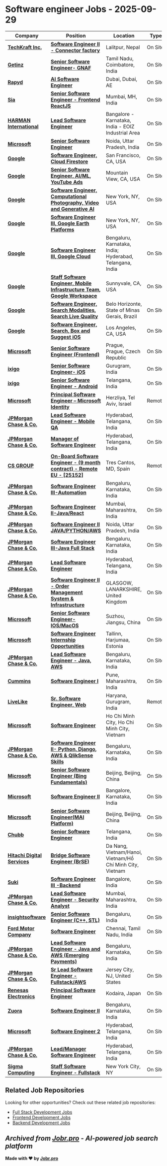 # Software engineer Jobs - 2025-09-29

| Company | Position | Location | Type | Date |
| ------- | -------- | -------- | ---- | ------ |
| **[TechKraft Inc.](https://techkraftinc.com/)** | **[Software Engineer II - Connector factory](https://jobr.pro/job/28957052/software-engineer-ii-connector-factory?utm_source=github&utm_medium=repo&utm_campaign=github-software-engineering-jobs)** | Lalitpur, Nepal | On Site | Sep 29 |
| **[Getinz](https://www.getinz.com/)** | **[Senior Software Engineer- GNAF](https://jobr.pro/job/28959898/senior-software-engineer-gnaf?utm_source=github&utm_medium=repo&utm_campaign=github-software-engineering-jobs)** | Tamil Nadu, Coimbatore, India | On Site | Sep 29 |
| **[Rapyd](https://www.rapyd.net/)** | **[AI Software Engineer](https://jobr.pro/job/28965878/ai-software-engineer?utm_source=github&utm_medium=repo&utm_campaign=github-software-engineering-jobs)** | Dubai, Dubai, AE | On Site | Sep 29 |
| **[Sia](https://www.sia-partners.com)** | **[Senior Software Engineer - Frontend ReactJS](https://jobr.pro/job/28947036/senior-software-engineer-frontend-reactjs?utm_source=github&utm_medium=repo&utm_campaign=github-software-engineering-jobs)** | Mumbai, MH, India | On Site | Sep 29 |
| **[HARMAN International](https://www.harman.com/)** | **[Lead Software Engineer](https://jobr.pro/job/28944641/lead-software-engineer?utm_source=github&utm_medium=repo&utm_campaign=github-software-engineering-jobs)** | Bangalore - Karnataka, India - EOIZ Industrial Area | On Site | Sep 29 |
| **[Microsoft](https://www.microsoft.com/)** | **[Senior Software Engineer](https://jobr.pro/job/28934403/senior-software-engineer?utm_source=github&utm_medium=repo&utm_campaign=github-software-engineering-jobs)** | Noida, Uttar Pradesh, India | On Site | Sep 29 |
| **[Google](https://www.google.com/)** | **[Software Engineer, Cloud Firestore](https://jobr.pro/job/28931310/software-engineer-cloud-firestore?utm_source=github&utm_medium=repo&utm_campaign=github-software-engineering-jobs)** | San Francisco, CA, USA | On Site | Sep 29 |
| **[Google](https://www.google.com/)** | **[Senior Software Engineer, AI/ML, YouTube Ads](https://jobr.pro/job/28931292/senior-software-engineer-aiml-youtube-ads?utm_source=github&utm_medium=repo&utm_campaign=github-software-engineering-jobs)** | Mountain View, CA, USA | On Site | Sep 29 |
| **[Google](https://www.google.com/)** | **[Software Engineer, Computational Photography, Video and Generative AI](https://jobr.pro/job/28931285/software-engineer-computational-photography-video-and-generative-ai?utm_source=github&utm_medium=repo&utm_campaign=github-software-engineering-jobs)** | New York, NY, USA | On Site | Sep 29 |
| **[Google](https://www.google.com/)** | **[Software Engineer III, Google Earth Platforms](https://jobr.pro/job/28931306/software-engineer-iii-google-earth-platforms?utm_source=github&utm_medium=repo&utm_campaign=github-software-engineering-jobs)** | New York, NY, USA | On Site | Sep 29 |
| **[Google](https://www.google.com/)** | **[Software Engineer III, Google Cloud](https://jobr.pro/job/28931273/software-engineer-iii-google-cloud?utm_source=github&utm_medium=repo&utm_campaign=github-software-engineering-jobs)** | Bengaluru, Karnataka, India; Hyderabad, Telangana, India | On Site | Sep 29 |
| **[Google](https://www.google.com/)** | **[Staff Software Engineer, Mobile Infrastructure Team, Google Workspace](https://jobr.pro/job/28931261/staff-software-engineer-mobile-infrastructure-team-google-workspace?utm_source=github&utm_medium=repo&utm_campaign=github-software-engineering-jobs)** | Sunnyvale, CA, USA | On Site | Sep 29 |
| **[Google](https://www.google.com/)** | **[Software Engineer, Search Modalities, Search Live Quality](https://jobr.pro/job/28931258/software-engineer-search-modalities-search-live-quality?utm_source=github&utm_medium=repo&utm_campaign=github-software-engineering-jobs)** | Belo Horizonte, State of Minas Gerais, Brazil | On Site | Sep 29 |
| **[Google](https://www.google.com/)** | **[Software Engineer, Search, Box and Suggest iOS](https://jobr.pro/job/28931247/software-engineer-search-box-and-suggest-ios?utm_source=github&utm_medium=repo&utm_campaign=github-software-engineering-jobs)** | Los Angeles, CA, USA | On Site | Sep 29 |
| **[Microsoft](https://www.microsoft.com/)** | **[Senior Software Engineer (Frontend)](https://jobr.pro/job/28934415/senior-software-engineer-frontend?utm_source=github&utm_medium=repo&utm_campaign=github-software-engineering-jobs)** | Prague, Prague, Czech Republic | On Site | Sep 29 |
| **[ixigo](https://www.ixigo.com)** | **[Senior Software Engineer- iOS](https://jobr.pro/job/28947194/senior-software-engineer-ios?utm_source=github&utm_medium=repo&utm_campaign=github-software-engineering-jobs)** | Gurugram, India | On Site | Sep 29 |
| **[ixigo](https://www.ixigo.com)** | **[Senior Software Engineer - Android](https://jobr.pro/job/28947196/senior-software-engineer-android?utm_source=github&utm_medium=repo&utm_campaign=github-software-engineering-jobs)** | Telangana, India | On Site | Sep 29 |
| **[Microsoft](https://www.microsoft.com/)** | **[Principal Software Engineer – Microsoft Identity](https://jobr.pro/job/28934425/principal-software-engineer-microsoft-identity?utm_source=github&utm_medium=repo&utm_campaign=github-software-engineering-jobs)** | Herzliya, Tel Aviv, Israel | Remote | Sep 29 |
| **[JPMorgan Chase & Co.](https://www.jpmorganchase.com/)** | **[Lead Software Engineer - Mobile QA](https://jobr.pro/job/28942419/lead-software-engineer-mobile-qa?utm_source=github&utm_medium=repo&utm_campaign=github-software-engineering-jobs)** | Hyderabad, Telangana, India | On Site | Sep 29 |
| **[JPMorgan Chase & Co.](https://www.jpmorganchase.com/)** | **[Manager of Software Engineer](https://jobr.pro/job/28942436/manager-of-software-engineer?utm_source=github&utm_medium=repo&utm_campaign=github-software-engineering-jobs)** | Hyderabad, Telangana, India | On Site | Sep 29 |
| **[CS GROUP](https://www.csgroup.eu)** | **[On-Board Software Engineer - (9 month contract) - Remote EU - \[25152\]](https://jobr.pro/job/28947222/on-board-software-engineer-9-month-contract-remote-eu-25152?utm_source=github&utm_medium=repo&utm_campaign=github-software-engineering-jobs)** | Tres Cantos, MD, Spain | Remote | Sep 29 |
| **[JPMorgan Chase & Co.](https://www.jpmorganchase.com/)** | **[Software Engineer III-Automation](https://jobr.pro/job/28942431/software-engineer-iii-automation?utm_source=github&utm_medium=repo&utm_campaign=github-software-engineering-jobs)** | Bengaluru, Karnataka, India | On Site | Sep 29 |
| **[JPMorgan Chase & Co.](https://www.jpmorganchase.com/)** | **[Software Engineer II-Java/React](https://jobr.pro/job/28942410/software-engineer-ii-javareact?utm_source=github&utm_medium=repo&utm_campaign=github-software-engineering-jobs)** | Mumbai, Maharashtra, India | On Site | Sep 29 |
| **[JPMorgan Chase & Co.](https://www.jpmorganchase.com/)** | **[Software Engineer II JAVA/PYTHON/AWS](https://jobr.pro/job/28942439/software-engineer-ii-javapythonaws?utm_source=github&utm_medium=repo&utm_campaign=github-software-engineering-jobs)** | Noida, Uttar Pradesh, India | On Site | Sep 29 |
| **[JPMorgan Chase & Co.](https://www.jpmorganchase.com/)** | **[Software Engineer III-Java Full Stack](https://jobr.pro/job/28942430/software-engineer-iii-java-full-stack?utm_source=github&utm_medium=repo&utm_campaign=github-software-engineering-jobs)** | Bengaluru, Karnataka, India | On Site | Sep 29 |
| **[JPMorgan Chase & Co.](https://www.jpmorganchase.com/)** | **[Lead Software Engineer](https://jobr.pro/job/28942504/lead-software-engineer?utm_source=github&utm_medium=repo&utm_campaign=github-software-engineering-jobs)** | Hyderabad, Telangana, India | On Site | Sep 29 |
| **[JPMorgan Chase & Co.](https://www.jpmorganchase.com/)** | **[Software Engineer II - Order Management System & Infrastructure](https://jobr.pro/job/28942423/software-engineer-ii-order-management-system-infrastructure?utm_source=github&utm_medium=repo&utm_campaign=github-software-engineering-jobs)** | GLASGOW, LANARKSHIRE, United Kingdom | On Site | Sep 29 |
| **[Microsoft](https://www.microsoft.com/)** | **[Senior Software Engineer- IOS/MacOS](https://jobr.pro/job/28934454/senior-software-engineer-iosmacos?utm_source=github&utm_medium=repo&utm_campaign=github-software-engineering-jobs)** | Suzhou, Jiangsu, China | On Site | Sep 29 |
| **[Microsoft](https://www.microsoft.com/)** | **[Software Engineer Internship Opportunities](https://jobr.pro/job/28934469/software-engineer-internship-opportunities?utm_source=github&utm_medium=repo&utm_campaign=github-software-engineering-jobs)** | Tallinn, Harjumaa, Estonia | On Site | Sep 29 |
| **[JPMorgan Chase & Co.](https://www.jpmorganchase.com/)** | **[Lead Software Engineer - Java, AWS](https://jobr.pro/job/28942402/lead-software-engineer-java-aws?utm_source=github&utm_medium=repo&utm_campaign=github-software-engineering-jobs)** | Bengaluru, Karnataka, India | On Site | Sep 29 |
| **[Cummins](https://www.cummins.com/)** | **[Software Engineer I](https://jobr.pro/job/28939559/software-engineer-i?utm_source=github&utm_medium=repo&utm_campaign=github-software-engineering-jobs)** | Pune, Maharashtra, India | On Site | Sep 29 |
| **[LiveLike](https://livelike.com/)** | **[Sr. Software Engineer, Web](https://jobr.pro/job/28960421/sr-software-engineer-web?utm_source=github&utm_medium=repo&utm_campaign=github-software-engineering-jobs)** | Haryana, Gurugram, India | Remote | Sep 29 |
| **[Microsoft](https://www.microsoft.com/)** | **[Software Engineer](https://jobr.pro/job/28934487/software-engineer?utm_source=github&utm_medium=repo&utm_campaign=github-software-engineering-jobs)** | Ho Chi Minh City, Ho Chi Minh City, Vietnam | On Site | Sep 29 |
| **[JPMorgan Chase & Co.](https://www.jpmorganchase.com/)** | **[Software Engineer II- Python, Django, AWS & QlikSense Skills](https://jobr.pro/job/28942412/software-engineer-ii-python-django-aws-qliksense-skills?utm_source=github&utm_medium=repo&utm_campaign=github-software-engineering-jobs)** | Bengaluru, Karnataka, India | On Site | Sep 29 |
| **[Microsoft](https://www.microsoft.com/)** | **[Senior Software Engineer (Bing Fundamentals)](https://jobr.pro/job/28934506/senior-software-engineer-bing-fundamentals?utm_source=github&utm_medium=repo&utm_campaign=github-software-engineering-jobs)** | Beijing, Beijing, China | On Site | Sep 29 |
| **[Microsoft](https://www.microsoft.com/)** | **[Software Engineer II](https://jobr.pro/job/28934510/software-engineer-ii?utm_source=github&utm_medium=repo&utm_campaign=github-software-engineering-jobs)** | Bangalore, Karnataka, India | On Site | Sep 29 |
| **[Microsoft](https://www.microsoft.com/)** | **[Senior Software Engineer(MAI Platform)](https://jobr.pro/job/28934512/senior-software-engineermai-platform?utm_source=github&utm_medium=repo&utm_campaign=github-software-engineering-jobs)** | Beijing, Beijing, China | On Site | Sep 29 |
| **[Chubb](https://www.chubb.com/)** | **[Senior Software Engineer](https://jobr.pro/job/28943038/senior-software-engineer?utm_source=github&utm_medium=repo&utm_campaign=github-software-engineering-jobs)** | Telangana, India | On Site | Sep 29 |
| **[Hitachi Digital Services](https://hitachids.com)** | **[Bridge Software Engineer (BrSE)](https://jobr.pro/job/28906110/bridge-software-engineer-brse?utm_source=github&utm_medium=repo&utm_campaign=github-software-engineering-jobs)** | Da Nang, Vietnam/Hanoi, Vietnam/Hồ Chí Minh City, Vietnam | On Site | Sep 29 |
| **[Suki](https://www.suki.ai/)** | **[Software Engineer III -Backend](https://jobr.pro/job/28903625/software-engineer-iii-backend?utm_source=github&utm_medium=repo&utm_campaign=github-software-engineering-jobs)** | Bangalore, India | On Site | Sep 29 |
| **[JPMorgan Chase & Co.](https://www.jpmorganchase.com/)** | **[Lead Software Engineer - Security Analyst](https://jobr.pro/job/28942426/lead-software-engineer-security-analyst?utm_source=github&utm_medium=repo&utm_campaign=github-software-engineering-jobs)** | Mumbai, Maharashtra, India | On Site | Sep 29 |
| **[insightsoftware](https://insightsoftware.com/)** | **[Senior Software Engineer (C++, STL)](https://jobr.pro/job/28908360/senior-software-engineer-c-stl?utm_source=github&utm_medium=repo&utm_campaign=github-software-engineering-jobs)** | Bengaluru, India | On Site | Sep 29 |
| **[Ford Motor Company](https://corporate.ford.com/)** | **[Software Engineer](https://jobr.pro/job/28941739/software-engineer?utm_source=github&utm_medium=repo&utm_campaign=github-software-engineering-jobs)** | Chennai, Tamil Nadu, India | On Site | Sep 29 |
| **[JPMorgan Chase & Co.](https://www.jpmorganchase.com/)** | **[Lead Software Engineer - Java and AWS (Emerging Payments)](https://jobr.pro/job/28942383/lead-software-engineer-java-and-aws-emerging-payments?utm_source=github&utm_medium=repo&utm_campaign=github-software-engineering-jobs)** | Bengaluru, Karnataka, India | On Site | Sep 29 |
| **[JPMorgan Chase & Co.](https://www.jpmorganchase.com/)** | **[Sr Lead Software Engineer - Fullstack/AWS](https://jobr.pro/job/28942422/sr-lead-software-engineer-fullstackaws?utm_source=github&utm_medium=repo&utm_campaign=github-software-engineering-jobs)** | Jersey City, NJ, United States | On Site | Sep 29 |
| **[Renesas Electronics](https://www.renesas.com)** | **[Principal Software Engineer](https://jobr.pro/job/28904014/principal-software-engineer?utm_source=github&utm_medium=repo&utm_campaign=github-software-engineering-jobs)** | Kodaira, Japan | On Site | Sep 29 |
| **[Zuora](https://www.zuora.com/)** | **[Software Engineer II](https://jobr.pro/job/28905017/software-engineer-ii?utm_source=github&utm_medium=repo&utm_campaign=github-software-engineering-jobs)** | Bengaluru, Karnataka, India | On Site | Sep 29 |
| **[Microsoft](https://www.microsoft.com/)** | **[Software Engineer 2](https://jobr.pro/job/28934543/software-engineer-2?utm_source=github&utm_medium=repo&utm_campaign=github-software-engineering-jobs)** | Hyderabad, Telangana, India | On Site | Sep 29 |
| **[JPMorgan Chase & Co.](https://www.jpmorganchase.com/)** | **[Lead/Manager Software Engineer](https://jobr.pro/job/28942414/leadmanager-software-engineer?utm_source=github&utm_medium=repo&utm_campaign=github-software-engineering-jobs)** | Hyderabad, Telangana, India | On Site | Sep 29 |
| **[Sigma Computing](https://www.sigmacomputing.com/)** | **[Staff Software Engineer - Fullstack](https://jobr.pro/job/28900173/staff-software-engineer-fullstack?utm_source=github&utm_medium=repo&utm_campaign=github-software-engineering-jobs)** | New York City, NY | On Site | Sep 29 |

## Related Job Repositories

Looking for other opportunities? Check out these related job repositories:

- [Full Stack Development Jobs](https://github.com/jobs-jobr-pro/Full-Stack-Development-Jobs)
- [Frontend Development Jobs](https://github.com/jobs-jobr-pro/Frontend-Development-Jobs)
- [Backend Development Jobs](https://github.com/jobs-jobr-pro/Backend-Development-Jobs)



*Archived from [Jobr.pro](https://jobr.pro?utm_source=github&utm_medium=repo&utm_campaign=github-software-engineering-jobs) - AI-powered job search platform*
---

**Made with ❤️ by [Jobr.pro](https://jobr.pro?utm_source=github&utm_medium=repo&utm_campaign=github-software-engineering-jobs)**